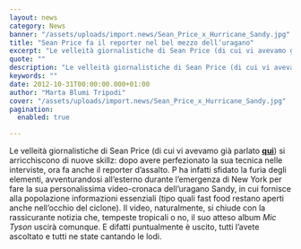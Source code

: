```yaml
---
layout: news
category: News
banner: "/assets/uploads/import.news/Sean_Price_x_Hurricane_Sandy.jpg"
title: "Sean Price fa il reporter nel bel mezzo dell’uragano"
excerpt: "Le velleità giornalistiche di Sean Price (di cui vi avevamo già parlato qui) si arricchiscono di nuove skillz: dopo avere perfezionato la sua tecnica nelle interviste, ora fa anche il reporter d’assalto. P ha infatti sfidato la furia degli elementi, avventurandosi all’esterno durante l’emergenza di New York per fare la sua personalissima video-cronaca dell’uragano Sandy, [&hellip"
quote: ""
description: "Le velleità giornalistiche di Sean Price (di cui vi avevamo già parlato qui) si arricchiscono di nuove skillz: dopo avere perfezionato la sua tecnica nelle interviste, ora fa anche il reporter d’assalto. P ha infatti sfidato la furia degli elementi, avventurandosi all’esterno durante l’emergenza di New York per fare la sua personalissima video-cronaca dell’uragano Sandy, [&hellip"
keywords: ""
date: 2012-10-31T00:00:00.000+01:00
author: "Marta Blumi Tripodi"
cover: "/assets/uploads/import.news/Sean_Price_x_Hurricane_Sandy.jpg"
pagination:
  enabled: true

---
```


Le velleità giornalistiche di Sean Price (di cui vi avevamo già parlato [**qui**](https://hotmc.com/sean-price-intervista-pharoahe-monch/ "http://hotmc.com/sean-price-intervista-pharoahe-monch/")) si arricchiscono di nuove skillz: dopo avere perfezionato la sua tecnica nelle interviste, ora fa anche il reporter d’assalto. P ha infatti sfidato la furia degli elementi, avventurandosi all’esterno durante l’emergenza di New York per fare la sua personalissima video-cronaca dell’uragano Sandy, in cui fornisce alla popolazione informazioni essenziali (tipo quali fast food restano aperti anche nell’occhio del ciclone). Il video, naturalmente, si chiude con la rassicurante notizia che, tempeste tropicali o no, il suo atteso album _Mic Tyson_ uscirà comunque. E difatti puntualmente è uscito, tutti l’avete ascoltato e tutti ne state cantando le lodi.

  